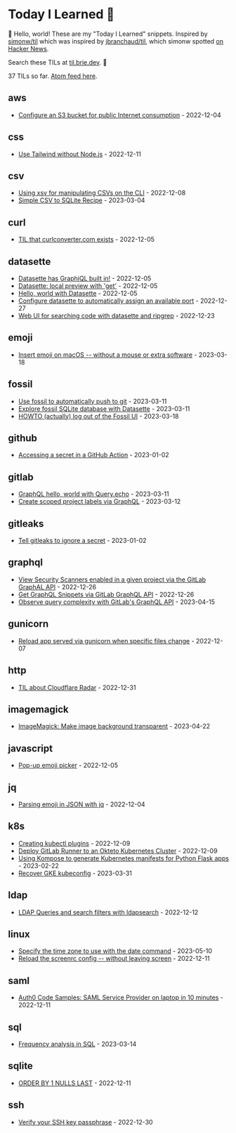 # Today I Learned 🎒

👋 Hello, world! These are my "Today I Learned" snippets. Inspired by [simonw/til](https://github.com/simonw/til) which was inspired by [jbranchaud/til](https://github.com/jbranchaud/til), which simonw spotted [on Hacker News](https://news.ycombinator.com/item?id=22908044).

Search these TILs at [til.brie.dev](https://til.brie.dev). 🚀  

<!-- count starts -->37<!-- count ends --> TILs so far. <a href="https://til.simonwillison.net/til/feed.atom">Atom feed here</a>.

<!-- index starts -->
## aws

* [Configure an S3 bucket for public Internet consumption](https://github.com/bbbbbrie/til/blob/main/aws/configure-s3-web.md) - 2022-12-04

## css

* [Use Tailwind without  Node.js](https://github.com/bbbbbrie/til/blob/main/css/use-tailwind-without-node-js.md) - 2022-12-11

## csv

* [Using xsv for manipulating CSVs on the CLI](https://github.com/bbbbbrie/til/blob/main/csv/xsv-for-inspecting-csvs-on-the-cli.md) - 2022-12-08
* [Simple CSV to SQLite Recipe](https://github.com/bbbbbrie/til/blob/main/csv/csv-to-sqlite.md) - 2023-03-04

## curl

* [TIL that curlconverter.com exists](https://github.com/bbbbbrie/til/blob/main/curl/curlconverter.com.md) - 2022-12-05

## datasette

* [Datasette has GraphiQL built in!](https://github.com/bbbbbrie/til/blob/main/datasette/graphql-built-in.md) - 2022-12-05
* [Datasette: local preview with 'get'](https://github.com/bbbbbrie/til/blob/main/datasette/local-preview.md) - 2022-12-05
* [Hello, world with Datasette](https://github.com/bbbbbrie/til/blob/main/datasette/hello-world-datasette.md) - 2022-12-05
* [Configure datasette to automatically assign an available port](https://github.com/bbbbbrie/til/blob/main/datasette/datasette-automatically-assign-available-port.md) - 2022-12-27
* [Web UI for searching code with datasette and ripgrep](https://github.com/bbbbbrie/til/blob/main/datasette/webui-for-searching-code-with-datasette-and-ripgrep.md) - 2022-12-23

## emoji

* [Insert emoji on macOS -- without a mouse or extra software](https://github.com/bbbbbrie/til/blob/main/emoji/insert-emoji-macos-without-mouse.md) - 2023-03-18

## fossil

* [Use fossil to automatically push to git](https://github.com/bbbbbrie/til/blob/main/fossil/fossil-git-export.md) - 2023-03-11
* [Explore fossil SQLite database with Datasette](https://github.com/bbbbbrie/til/blob/main/fossil/explore-fossil-with-datasette.md) - 2023-03-11
* [HOWTO (actually) log out of the Fossil UI](https://github.com/bbbbbrie/til/blob/main/fossil/howto-actually-logout-fossil.md) - 2023-03-18

## github

* [Accessing a secret in a GitHub Action](https://github.com/bbbbbrie/til/blob/main/github/accessing-secrets-github-action.md) - 2023-01-02

## gitlab

* [GraphQL hello, world with Query.echo](https://github.com/bbbbbrie/til/blob/main/gitlab/query-echo.md) - 2023-03-11
* [Create scoped project labels via GraphQL](https://github.com/bbbbbrie/til/blob/main/gitlab/create-label-graphql.md) - 2023-03-12

## gitleaks

* [Tell gitleaks to ignore a secret](https://github.com/bbbbbrie/til/blob/main/gitleaks/ignoring-a-secret-in-gitleaks.md) - 2023-01-02

## graphql

* [View Security Scanners enabled in a given project via the GitLab GraphAL API](https://github.com/bbbbbrie/til/blob/main/graphql/view-security-scanners-project-gitlab-graphql-api.md) - 2022-12-26
* [Get GraphQL Snippets via GitLab GraphQL API](https://github.com/bbbbbrie/til/blob/main/graphql/get-snippets-via-graphql.md) - 2022-12-26
* [Observe query complexity with GitLab's GraphQL API](https://github.com/bbbbbrie/til/blob/main/graphql/query-complexity-gitlab-graphql-api.md) - 2023-04-15

## gunicorn

* [Reload app served via gunicorn when specific files change](https://github.com/bbbbbrie/til/blob/main/gunicorn/reload-when-file-changes.md) - 2022-12-07

## http

* [TIL about Cloudflare Radar](https://github.com/bbbbbrie/til/blob/main/http/cloudflare-radar.md) - 2022-12-31

## imagemagick

* [ImageMagick: Make image background transparent](https://github.com/bbbbbrie/til/blob/main/imagemagick/imagemagick-make-image-background-transparent.md) - 2023-04-22

## javascript

* [Pop-up emoji picker](https://github.com/bbbbbrie/til/blob/main/javascript/pop-up-emoji-picker.md) - 2022-12-05

## jq

* [Parsing emoji in JSON with jq](https://github.com/bbbbbrie/til/blob/main/jq/parsing-emoji.md) - 2022-12-04

## k8s

* [Creating kubectl plugins](https://github.com/bbbbbrie/til/blob/main/k8s/creating-kubectl-plugins.md) - 2022-12-09
* [Deploy GitLab Runner to an Okteto Kubernetes Cluster](https://github.com/bbbbbrie/til/blob/main/k8s/deploy-gitlab-runner-okteto.md) - 2022-12-09
* [Using Kompose to generate Kubernetes manifests for Python Flask apps](https://github.com/bbbbbrie/til/blob/main/k8s/kompose-generate-kubernetes-manifest-for-flask-app.md) - 2023-02-22
* [Recover GKE kubeconfig](https://github.com/bbbbbrie/til/blob/main/k8s/recover-gke-kubeconfig.md) - 2023-03-31

## ldap

* [LDAP Queries and search filters with ldapsearch](https://github.com/bbbbbrie/til/blob/main/ldap/ldapsearch-with-forumsys-test-server.md) - 2022-12-12

## linux

* [Specify the time zone to use with the date command](https://github.com/bbbbbrie/til/blob/main/linux/specify-time-zone-date-command.md) - 2023-05-10
* [Reload the screenrc config -- without leaving screen](https://github.com/bbbbbrie/til/blob/main/linux/reload-screenrc-in-same-session.md) - 2022-12-11

## saml

* [Auth0 Code Samples: SAML Service Provider on laptop in 10 minutes](https://github.com/bbbbbrie/til/blob/main/saml/auth0-code-samples.md) - 2022-12-11

## sql

* [Frequency analysis in SQL](https://github.com/bbbbbrie/til/blob/main/sql/frequency-analysis-in-sql.md) - 2023-03-14

## sqlite

* [ORDER BY 1 NULLS LAST](https://github.com/bbbbbrie/til/blob/main/sqlite/order-by-1-nulls-last.md) - 2022-12-11

## ssh

* [Verify your SSH key passphrase](https://github.com/bbbbbrie/til/blob/main/ssh/validate-ssh-key-passphrase.md) - 2022-12-30
<!-- index ends -->
